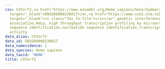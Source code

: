```yaml
---
csv: CXYorf2,<a href="https://www.ensembl.org/Homo_sapiens/Gene/Summary?db=core;g=ENSG00000236017"
  target="_blank">ENSG00000236017</a>,<a href="https://www.ncbi.nlm.nih.gov/pubmed/17216044"
  target="_blank"><i class="fas fa-file"></i></a>",genetic interference,functional
  association,HeLa, high throughput transcription profiling by microarray,nucleotide
  sequence identification,nucleotide sequence identification,transcriptional regulation,up-regulates
  activity
data_alias: CXYorf2
data_id: ENSG00000236017
data_numevidence: 1
data_species: Homo sapiens
data_taxid: '9606'
title: CXYorf2
---
```

